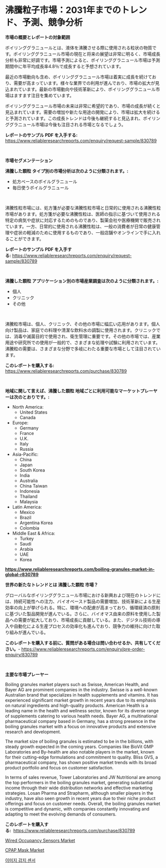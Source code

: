 <p><h1>沸騰粒子市場：2031年までのトレンド、予測、競争分析</h1></p><p><strong>市場の概要とレポートの対象範囲</strong></p>
<p><p>ボイリンググラニュールとは、液体を沸騰させる際に使用される粒状の物質です。ボイリンググラニュール市場の現在と将来の展望は非常に明るく、市場成長分析も非常に好調です。市場予測によると、ボイリンググラニュール市場は予測期間中に年平均成長率4.8％で成長すると予想されています。</p><p>最近の市場動向も含め、ボイリンググラニュール市場は着実に成長を続けており、需要が高まっています。様々な業界での利用が進んでおり、市場の拡大が見込まれています。最新の市場動向や技術革新により、ボイリンググラニュール市場はますます注目を集めています。</p><p>ボイリンググラニュール市場の未来は非常に希望的であり、市場の成長が続くと見込まれています。需要の増加や新たな用途の開発により、市場は拡大を続けると予測されています。この成長トレンドは今後も継続すると見込まれ、ボイリンググラニュール市場は今後も注目される市場となるでしょう。</p></p>
<p><strong>レポートのサンプル PDF を入手する:</strong> <a href="https://www.reliableresearchreports.com/enquiry/request-sample/830789">https://www.reliableresearchreports.com/enquiry/request-sample/830789</a></p>
<p>&nbsp;</p>
<p><strong>市場セグメンテーション</strong></p>
<p><strong>沸騰した顆粒 タイプ別の市場分析は次のように分類されます。:</strong></p>
<p><ul><li>処方ベースのボイルグラニュール</li><li>毎日使うボイルグラニュール</li></ul></p>
<p>&nbsp;</p>
<p><p>沸騰性粒市場には、処方箋が必要な沸騰性粒市場と日常的に使用される沸騰性粒市場があります。処方箋が必要な沸騰性粒は、医師の指示に基づいて使用される特定の病気や症状に対応するためのものであり、製薬会社や医療機関で販売されています。一方、日常的に使用される沸騰性粒は、一般の消費者が日常の健康管理や症状の軽減のために使用するものであり、一般店舗やオンラインで手に入れることができます。</p></p>
<p><strong>レポートのサンプル PDF を入手する:</strong>&nbsp;<a href="https://www.reliableresearchreports.com/enquiry/request-sample/830789">https://www.reliableresearchreports.com/enquiry/request-sample/830789</a></p>
<p>&nbsp;</p>
<p><strong> 沸騰した顆粒 アプリケーション別の市場産業調査は次のように分類されます。:</strong></p>
<p><ul><li>個人</li><li>クリニック</li><li>その他</li></ul></p>
<p>&nbsp;</p>
<p><p>沸騰粒市場は、個人、クリニック、その他の市場に幅広い応用があります。個人向け製品は、家庭での料理や清潔な飲料水の調製に使用されます。クリニックでは、消毒や滅菌目的で使用され、衛生管理に重要です。その他の市場では、産業用途や研究所での使用が一般的で、さまざまな処理や試験に利用されています。沸騰粒の需要は、さまざまな分野で多岐にわたる重要な市場として注目されています。</p></p>
<p><strong>このレポートを購入する:</strong>&nbsp; <a href="https://www.reliableresearchreports.com/purchase/830789">https://www.reliableresearchreports.com/purchase/830789</a></p>
<p>&nbsp;</p>
<p><strong>地域に関して言えば、沸騰した顆粒 地域ごとに利用可能なマーケットプレーヤーは次のとおりです。:</strong></p>
<p><ul>
    <li>
        North America:
        <ul>
            <li>United States</li>
            <li>Canada</li>
        </ul>
    </li>
    <li>
        Europe:
        <ul>
            <li>Germany</li>
            <li>France</li>
            <li>U.K.</li>
            <li>Italy</li>
            <li>Russia</li>
        </ul>
    </li>
    <li>
        Asia-Pacific:
        <ul>
            <li>China</li>
            <li>Japan</li>
            <li>South Korea</li>
            <li>India</li>
            <li>Australia</li>
            <li>China Taiwan</li>
            <li>Indonesia</li>
            <li>Thailand</li>
            <li>Malaysia</li>
        </ul>
    </li>
    <li>
        Latin America:
        <ul>
            <li>Mexico</li>
            <li>Brazil</li>
            <li>Argentina Korea</li>
            <li>Colombia</li>
        </ul>
    </li>
    <li>
        Middle East & Africa:
        <ul>
            <li>Turkey</li>
            <li>Saudi</li>
            <li>Arabia</li>
            <li>UAE</li>
            <li>Korea</li>
        </ul>
    </li>
    </ul></p>
<p><strong><a href="https://www.reliableresearchreports.com/boiling-granules-market-in-global-r830789">https://www.reliableresearchreports.com/boiling-granules-market-in-global-r830789</a></strong>&nbsp;</p>
<p><strong>世界の新たなトレンドとは 沸騰した顆粒 市場？</strong></p>
<p><p>グローバルなボイリンググラニュール市場における新興および現在のトレンドには、持続可能性への注力、バイオベースド製品の需要増加、技術革新による生産効率の向上が挙げられる。特に、環境への配慮が高まっており、循環経済の原則に基づいた製品開発が進んでいる。さらに、バイオマス由来の原料を使用した製品への需要が拡大しており、市場成長に貢献している。また、デジタル技術の導入や自動化による生産プロセスの効率化も進んでおり、競争力の維持に向けた取り組みが進んでいる。</p></p>
<p><strong>このレポートを購入する前に、質問がある場合は問い合わせるか、共有してください。</strong>- <a href="https://www.reliableresearchreports.com/enquiry/pre-order-enquiry/830789">https://www.reliableresearchreports.com/enquiry/pre-order-enquiry/830789</a></p>
<p>&nbsp;</p>
<p><strong>主要な市場プレーヤー</strong></p>
<p><p>Boiling granules market players such as Swisse, American Health, and Bayer AG are prominent companies in the industry. Swisse is a well-known Australian brand that specializes in health supplements and vitamins. It has experienced significant market growth in recent years due to its emphasis on natural ingredients and high-quality products. American Health is a leading name in the health and wellness sector, known for its diverse range of supplements catering to various health needs. Bayer AG, a multinational pharmaceutical company based in Germany, has a strong presence in the boiling granules market with a focus on innovative products and extensive research and development.</p><p>The market size of boiling granules is estimated to be in the billions, with steady growth expected in the coming years. Companies like BioVit GMP Laboratories and By-health are also notable players in the market, known for their cutting-edge formulations and commitment to quality. Bliss GVS, a pharmaceutical company, has shown positive market trends with its broad product portfolio and focus on customer satisfaction.</p><p>In terms of sales revenue, Tower Laboratories and JW Nutritional are among the top performers in the boiling granules market, generating substantial income through their wide distribution networks and effective marketing strategies. Losan Pharma and Strapharm, although smaller players in the industry, have also seen growth in recent years due to their niche product offerings and focus on customer needs. Overall, the boiling granules market is competitive and dynamic, with companies constantly innovating and adapting to meet the evolving demands of consumers.</p></p>
<p><strong>このレポートを購入する:</strong>&nbsp;&nbsp;<a href="https://www.reliableresearchreports.com/purchase/830789">https://www.reliableresearchreports.com/purchase/830789</a></p>
<p><p><a href="https://fuschia-pecorino-a6d.notion.site/Wired-Occupancy-Sensors-Market-Size-Market-Outlook-and-Market-Forecast-2024-to-2031-df6f7f759212410596015c0784c26321">Wired Occupancy Sensors Market</a></p><p><a href="https://github.com/Whitneyboyettebo9kiw7yr13/Market-Research-Report-List-2/blob/main/cpap-mask-market.md">CPAP Mask Market</a></p><p><a href="https://github.com/sammyUltyylrich9067856/Market-Research-Report-List-1/blob/main/918147622336.md">이미지 감지 센서</a></p></p>